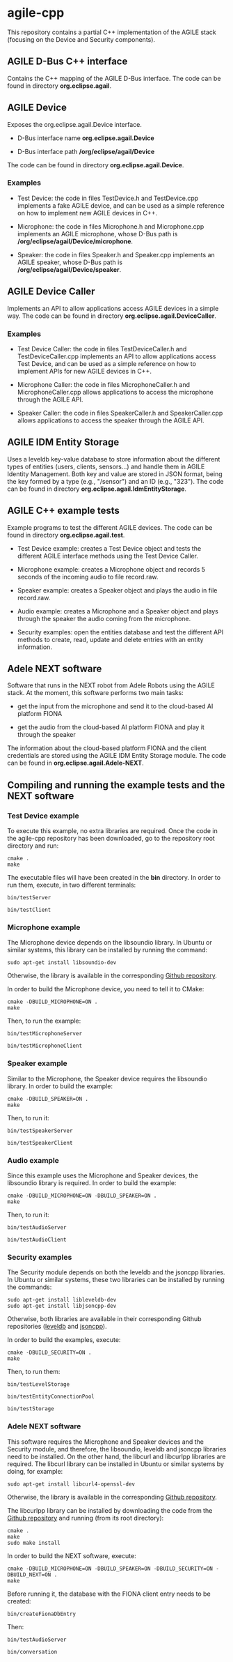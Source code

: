 # agile-cpp

This repository contains a partial C++ implementation of the AGILE stack (focusing on the Device and Security components).

## AGILE D-Bus C++ interface

Contains the C++ mapping of the AGILE D-Bus interface. The code can be found in directory **org.eclipse.agail**.

## AGILE Device

Exposes the org.eclipse.agail.Device interface.

* D-Bus interface name **org.eclipse.agail.Device**

* D-Bus interface path **/org/eclipse/agail/Device**

The code can be found in directory **org.eclipse.agail.Device**.

### Examples

* Test Device: the code in files TestDevice.h and TestDevice.cpp implements a fake AGILE device, and can be used as a simple reference on how to implement new AGILE devices in C++.

* Microphone: the code in files Microphone.h and Microphone.cpp implements an AGILE microphone, whose D-Bus path is **/org/eclipse/agail/Device/microphone<microphone-address>**.

* Speaker: the code in files Speaker.h and Speaker.cpp implements an AGILE speaker, whose D-Bus path is **/org/eclipse/agail/Device/speaker<speaker-address>**.

## AGILE Device Caller

Implements an API to allow applications access AGILE devices in a simple way. The code can be found in directory **org.eclipse.agail.DeviceCaller**.

### Examples

* Test Device Caller: the code in files TestDeviceCaller.h and TestDeviceCaller.cpp implements an API to allow applications access Test Device, and can be used as a simple reference on how to implement APIs for new AGILE devices in C++.

* Microphone Caller: the code in files MicrophoneCaller.h and MicrophoneCaller.cpp allows applications to access the microphone through the AGILE API.

* Speaker Caller: the code in files SpeakerCaller.h and SpeakerCaller.cpp allows applications to access the speaker through the AGILE API.

## AGILE IDM Entity Storage

Uses a leveldb key-value database to store information about the different types of entities (users, clients, sensors...) and handle them in AGILE Identity Management. Both key and value are stored in JSON format, being the key formed by a type (e.g., "/sensor") and an ID (e.g., "323"). The code can be found in directory **org.eclipse.agail.IdmEntityStorage**.

## AGILE C++ example tests

Example programs to test the different AGILE devices. The code can be found in directory **org.eclipse.agail.test**.

* Test Device example: creates a Test Device object and tests the different AGILE interface methods using the Test Device Caller.

* Microphone example: creates a Microphone object and records 5 seconds of the incoming audio to file record.raw.

* Speaker example: creates a Speaker object and plays the audio in file record.raw.

* Audio example: creates a Microphone and a Speaker object and plays through the speaker the audio coming from the microphone.

* Security examples: open the entities database and test the different API methods to create, read, update and delete entries with an entity information.

## Adele NEXT software

Software that runs in the NEXT robot from Adele Robots using the AGILE stack. At the moment, this software performs two main tasks:

* get the input from the microphone and send it to the cloud-based AI platform FIONA

* get the audio from the cloud-based AI platform FIONA and play it through the speaker

The information about the cloud-based platform FIONA and the client credentials are stored using the AGILE IDM Entity Storage module. The code can be found in **org.eclipse.agail.Adele-NEXT**.

## Compiling and running the example tests and the NEXT software

### Test Device example

To execute this example, no extra libraries are required. Once the code in the agile-cpp repository has been downloaded, go to the repository root directory and run:

```
cmake .
make
```

The executable files will have been created in the **bin** directory. In order to run them, execute, in two different terminals:

```
bin/testServer
```

```
bin/testClient
```

### Microphone example

The Microphone device depends on the libsoundio library. In Ubuntu or similar systems, this library can be installed by running the command:

```
sudo apt-get install libsoundio-dev
```

Otherwise, the library is available in the corresponding [Github repository](https://github.com/andrewrk/libsoundio).

In order to build the Microphone device, you need to tell it to CMake:

```
cmake -DBUILD_MICROPHONE=ON .
make
```

Then, to run the example:

```
bin/testMicrophoneServer
```

```
bin/testMicrophoneClient
```

### Speaker example

Similar to the Microphone, the Speaker device requires the libsoundio library. In order to build the example:

```
cmake -DBUILD_SPEAKER=ON .
make
```

Then, to run it:

```
bin/testSpeakerServer
```

```
bin/testSpeakerClient
```

### Audio example

Since this example uses the Microphone and Speaker devices, the libsoundio library is required. In order to build the example:

```
cmake -DBUILD_MICROPHONE=ON -DBUILD_SPEAKER=ON .
make
```

Then, to run it:

```
bin/testAudioServer
```

```
bin/testAudioClient
```

### Security examples

The Security module depends on both the leveldb and the jsoncpp libraries. In Ubuntu or similar systems, these two libraries can be installed by running the commands:

```
sudo apt-get install libleveldb-dev
sudo apt-get install libjsoncpp-dev
```

Otherwise, both libraries are available in their corresponding Github repositories ([leveldb](https://github.com/google/leveldb) and [jsoncpp](https://github.com/open-source-parsers/jsoncpp)).

In order to build the examples, execute:

```
cmake -DBUILD_SECURITY=ON .
make
```

Then, to run them:

```
bin/testLevelStorage
```

```
bin/testEntityConnectionPool
```

```
bin/testStorage
```

### Adele NEXT software

This software requires the Microphone and Speaker devices and the Security module, and therefore, the libsoundio, leveldb and jsoncpp libraries need to be installed. On the other hand, the libcurl and libcurlpp libraries are required. The libcurl library can be installed in Ubuntu or similar systems by doing, for example:

```
sudo apt-get install libcurl4-openssl-dev
```

Otherwise, the library is available in the corresponding [Github repository](https://github.com/curl/curl).

The libcurlpp library can be installed by downloading the code from the [Github repository](https://github.com/datacratic/curlpp) and running (from its root directory):

```
cmake .
make
sudo make install
```

In order to build the NEXT software, execute:

```
cmake -DBUILD_MICROPHONE=ON -DBUILD_SPEAKER=ON -DBUILD_SECURITY=ON -DBUILD_NEXT=ON .
make
```

Before running it, the database with the FIONA client entry needs to be created:

```
bin/createFionaDbEntry
```

Then:

```
bin/testAudioServer
```

```
bin/conversation
```
